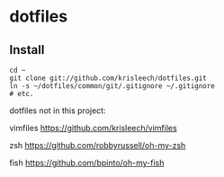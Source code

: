 # dotfiles

## Install

    cd ~
    git clone git://github.com/krisleech/dotfiles.git
    ln -s ~/dotfiles/common/git/.gitignore ~/.gitignore
    # etc.

dotfiles not in this project:

vimfiles
https://github.com/krisleech/vimfiles

zsh
https://github.com/robbyrussell/oh-my-zsh

fish
https://github.com/bpinto/oh-my-fish
